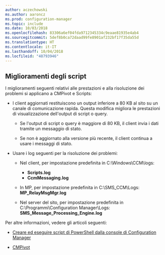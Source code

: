 ```yaml
---
author: aczechowski
ms.author: aaroncz
ms.prod: configuration-manager
ms.topic: include
ms.date: 10/03/2018
ms.openlocfilehash: 83306a6ef04fda9712345334c9eaae81935e4ab4
ms.sourcegitcommit: 5def8b0ca72daad99fe8901af232bf17f35da55d
ms.translationtype: HT
ms.contentlocale: it-IT
ms.lasthandoff: 10/04/2018
ms.locfileid: "48793946"
---
```

## <a name="bkmk_scripts"></a> Miglioramenti degli script
<!--1358239-->

I miglioramenti seguenti relativi alle prestazioni e alla risoluzione dei problemi si applicano a CMPivot e Scripts:

- I client aggiornati restituiscono un output inferiore a 80 KB al sito su un canale di comunicazione rapida. Questa modifica migliora le prestazioni di visualizzazione dell'output di script o query.  

    - Se l'output di script o query è maggiore di 80 KB, il client invia i dati tramite un messaggio di stato.  

    - Se non è aggiornato alla versione più recente, il client continua a usare i messaggi di stato.  

- Usare i log seguenti per la risoluzione dei problemi:  

    - Nel client, per impostazione predefinita in C:\Windows\CCM\logs:  
        - **Scripts.log**  
        - **CcmMessaging.log**  

    - In MP, per impostazione predefinita in C:\SMS_CCM\Logs: **MP_RelayMsgMgr.log**  

    - Nel server del sito, per impostazione predefinita in C:\Programmi\Configuration Manager\Logs: **SMS_Message_Processing_Engine.log**  


Per altre informazioni, vedere gli articoli seguenti:  

- [Creare ed eseguire script di PowerShell dalla console di Configuration Manager](/sccm/apps/deploy-use/create-deploy-scripts)  

- [CMPivot](/sccm/core/servers/manage/cmpivot)  



